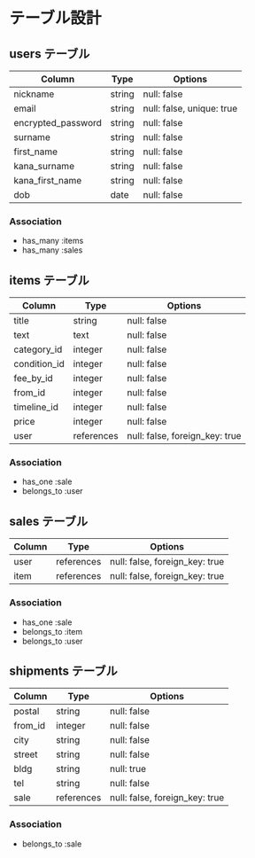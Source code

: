 # テーブル設計

## users テーブル

| Column             | Type    | Options                   |
| ------------------ | ------- | ------------------------- |
| nickname           | string  | null: false               |
| email              | string  | null: false, unique: true |
| encrypted_password | string  | null: false               |
| surname            | string  | null: false               |
| first_name         | string  | null: false               |
| kana_surname       | string  | null: false               |
| kana_first_name    | string  | null: false               |
| dob                | date    | null: false               |


### Association

- has_many :items
- has_many :sales

##  items テーブル

| Column       | Type       | Options                         |
| ------------ | ---------- | ------------------------------- |
| title        | string     | null: false                     |
| text         | text       | null: false                     |
| category_id  | integer    | null: false                     |
| condition_id | integer    | null: false                     |
| fee_by_id    | integer    | null: false                     |
| from_id      | integer    | null: false                     |
| timeline_id  | integer    | null: false                     |
| price        | integer    | null: false                     |
| user         | references | null: false, foreign_key: true  |


### Association

- has_one :sale
- belongs_to :user

## sales テーブル

| Column       | Type       | Options                        |
| ------------ | ---------- | ------------------------------ |
| user         | references | null: false, foreign_key: true |
| item         | references | null: false, foreign_key: true |

### Association

- has_one :sale
- belongs_to :item
- belongs_to :user

## shipments テーブル

| Column       | Type       | Options                         |
| ------------ | ---------- | ------------------------------- |
| postal       | string     | null: false                     |
| from_id      | integer    | null: false                     |
| city         | string     | null: false                     |
| street       | string     | null: false                     |
| bldg         | string     | null: true                      |
| tel          | string     | null: false                     |
| sale         | references | null: false, foreign_key: true  |

### Association

- belongs_to :sale